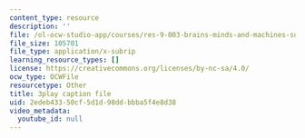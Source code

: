 ```yaml
---
content_type: resource
description: ''
file: /ol-ocw-studio-app/courses/res-9-003-brains-minds-and-machines-summer-course-summer-2015/2edeb43350cf5d1d98ddbbba5f4e8d38_2304725.vtt
file_size: 105701
file_type: application/x-subrip
learning_resource_types: []
license: https://creativecommons.org/licenses/by-nc-sa/4.0/
ocw_type: OCWFile
resourcetype: Other
title: 3play caption file
uid: 2edeb433-50cf-5d1d-98dd-bbba5f4e8d38
video_metadata:
  youtube_id: null
---
```

